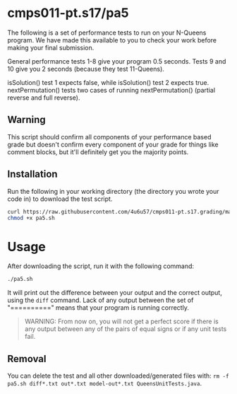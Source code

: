 # cmps011-pt.s17/pa5

The following is a set of performance tests to run on your N-Queens program.
We have made this available to you to check your work before making your final
submission.

General performance tests 1-8 give your program 0.5 seconds.
Tests 9 and 10 give you 2 seconds (because they test 11-Queens).

isSolution() test 1 expects false, while isSolution() test 2 expects true.
nextPermutation() tests two cases of running nextPermutation() (partial
reverse and full reverse).

## Warning

This script should confirm all components of your performance based grade but
doesn't confirm every component of your grade for things like comment blocks,
but it'll definitely get you the majority points.

## Installation

Run the following in your working directory (the directory you wrote your code
in) to download the test script.

```bash
curl https://raw.githubusercontent.com/4u6u57/cmps011-pt.s17.grading/master/pa5/pa5.sh > pa5.sh
chmod +x pa5.sh
```

# Usage

After downloading the script, run it with the following command:

```bash
./pa5.sh
```

It will print out the difference between your output and the correct output,
using the `diff` command. Lack of any output between the set of "=========="
means that your program is running correctly.

> WARNING: From now on, you will not get a perfect score if there is any output
between any of the pairs of equal signs or if any unit tests fail.

## Removal

You can delete the test and all other downloaded/generated files with:
`rm -f pa5.sh diff*.txt out*.txt model-out*.txt QueensUnitTests.java`.
